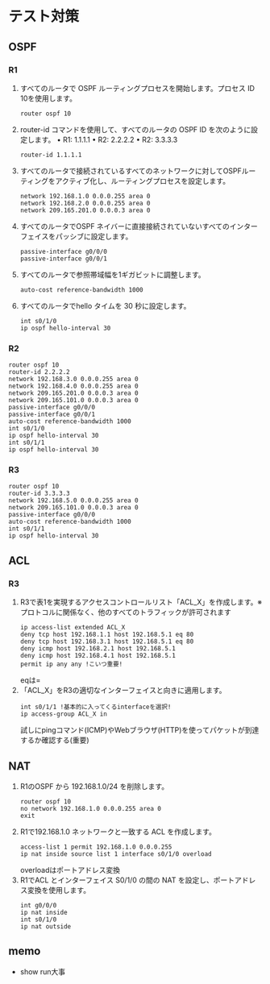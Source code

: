 # テスト対策

## OSPF

### R1
1. すべてのルータで OSPF ルーティングプロセスを開始します。プロセス ID 10を使用します。
    ```
    router ospf 10
    ```
2. router-id コマンドを使用して、すべてのルータの OSPF ID を次のように設定します。
• R1: 1.1.1.1
• R2: 2.2.2.2
• R2: 3.3.3.3
    ```
    router-id 1.1.1.1
    ```
3. すべてのルータで接続されているすべてのネットワークに対してOSPFルーティングをアクティブ化し、ルーティングプロセスを設定します。
    ``` 
    network 192.168.1.0 0.0.0.255 area 0
    network 192.168.2.0 0.0.0.255 area 0
    network 209.165.201.0 0.0.0.3 area 0
    ```

4. すべてのルータでOSPF ネイバーに直接接続されていないすべてのインターフェイスをパッシブに設定します。
    ```
    passive-interface g0/0/0
    passive-interface g0/0/1
    ```
5. すべてのルータで参照帯域幅を1ギガビットに調整します。
    ```
    auto-cost reference-bandwidth 1000
    ```
6. すべてのルータでhello タイムを 30 秒に設定します。
    ```
    int s0/1/0
    ip ospf hello-interval 30
    ```

### R2
```
router ospf 10
router-id 2.2.2.2
network 192.168.3.0 0.0.0.255 area 0
network 192.168.4.0 0.0.0.255 area 0
network 209.165.201.0 0.0.0.3 area 0
network 209.165.101.0 0.0.0.3 area 0
passive-interface g0/0/0
passive-interface g0/0/1
auto-cost reference-bandwidth 1000
int s0/1/0
ip ospf hello-interval 30
int s0/1/1
ip ospf hello-interval 30
```

### R3
```
router ospf 10
router-id 3.3.3.3
network 192.168.5.0 0.0.0.255 area 0
network 209.165.101.0 0.0.0.3 area 0
passive-interface g0/0/0
auto-cost reference-bandwidth 1000
int s0/1/1
ip ospf hello-interval 30
```

## ACL

### R3

1. R3で表1を実現するアクセスコントロールリスト「ACL_X」を作成します。※プロトコルに関係なく、他のすべてのトラフィックが許可されます
    ```
    ip access-list extended ACL_X
    deny tcp host 192.168.1.1 host 192.168.5.1 eq 80
    deny tcp host 192.168.3.1 host 192.168.5.1 eq 80
    deny icmp host 192.168.2.1 host 192.168.5.1
    deny icmp host 192.168.4.1 host 192.168.5.1
    permit ip any any !こいつ重要!
    ```
    eqは=
2. 「ACL_X」をR3の適切なインターフェイスと向きに適用します。
    ```
    int s0/1/1 !基本的に入ってくるinterfaceを選択!
    ip access-group ACL_X in
    ```
    試しにpingコマンド(ICMP)やWebブラウザ(HTTP)を使ってパケットが到達するか確認する(重要)
## NAT

1. R1のOSPF から 192.168.1.0/24 を削除します。
    ```
    router ospf 10
    no network 192.168.1.0 0.0.0.255 area 0
    exit
    ```
2. R1で192.168.1.0 ネットワークと一致する ACL を作成します。
    ```
    access-list 1 permit 192.168.1.0 0.0.0.255
    ip nat inside source list 1 interface s0/1/0 overload 
    ```
    overloadはポートアドレス変換
3. R1でACL とインターフェイス S0/1/0 の間の NAT を設定し、ポートアドレス変換を使用します。
    ```
    int g0/0/0
    ip nat inside
    int s0/1/0
    ip nat outside
    ```

## memo

* show run大事